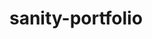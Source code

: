 # sanity-portfolio

<!--
sanity studio:
npm install --global sanity@latest
sanity login
npm create sanity@latest

-->
